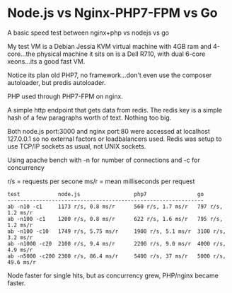 # Node.js vs Nginx-PHP7-FPM vs Go

A basic speed test between nginx+php vs nodejs vs go

My test VM is a Debian Jessia KVM virtual machine with 4GB ram and 4-core...the physical machine
it sits on is a Dell R710, with dual 6-core xeons...its a good fast VM.

Notice its plan old PHP7, no framework...don't even use the composer autoloader, but predis autoloader.

PHP used through PHP7-FPM on nginx.

A simple http endpoint that gets data from redis.  The redis key is a simple
hash of a few paragraphs worth of text.  Nothing too big.

Both node.js port:3000 and nginx port:80 were accessed at localhost 127.0.0.1 so no external
factors or loadbalancers used.  Redis was setup to use TCP/IP sockets as usual, not UNIX sockets.

Using apache bench with -n for number of connections and -c for concurrency

r/s = requests per secone
ms/r = mean milliseconds per request

```
test			node.js					php7				go
--------------------------------------------------------------
ab -n10 -c1		1173 r/s, 0.8 ms/r		560 r/s, 1.7 ms/r	797 r/s, 1.2 ms/r
ab -n100 -c1	1200 r/s, 0.8 ms/r		622 r/s, 1.6 ms/r	795 r/s, 1.2 ms/r
ab -n100 -c10   1749 r/s, 5.75 ms/r		1900 r/s, 5.1 ms/r	3100 r/s, 3.2 ms/r
ab -n1000 -c20	2100 r/s, 9.4 ms/r		2200 r/s, 9.0 ms/r	4000 r/s, 4.9 ms/r
ab -n5000 -c200 2300 r/s, 86.4 ms/r		5400 r/s, 37 ms/r	5000 r/s, 49.6 ms/r
```

Node faster for single hits, but as concurrency grew, PHP/nginx became faster.


